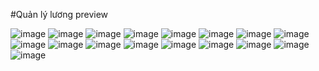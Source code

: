 #Quản lý lương 
preview


![image](https://github.com/user-attachments/assets/b42664e8-2ebc-4a10-bb28-272110457437)
![image](https://github.com/user-attachments/assets/63fb871b-440e-4450-a507-74bb36b1a81a)
![image](https://github.com/user-attachments/assets/7c66eb45-4b72-4547-8acc-587a3cb2d464)
![image](https://github.com/user-attachments/assets/e1d6d57a-b6b3-4eac-9659-3a71b42b94c8)
![image](https://github.com/user-attachments/assets/37f55d17-4103-4b31-8541-6d1eecca8186)
![image](https://github.com/user-attachments/assets/11e6b966-455f-43c2-b41b-18d5deeed05c)
![image](https://github.com/user-attachments/assets/e0a2281f-3deb-4659-b703-b2484f310c1b)
![image](https://github.com/user-attachments/assets/0d4ed408-37f6-4090-acc3-12d266c6705f)
![image](https://github.com/user-attachments/assets/fbef5c73-b324-4f9d-95d3-84480bc01d3d)
![image](https://github.com/user-attachments/assets/92f1a4d2-10bc-42ff-9d12-0626cf03cf0d)
![image](https://github.com/user-attachments/assets/c99c8771-5aa6-427f-9070-02b9ca65f7d7)
![image](https://github.com/user-attachments/assets/bc807495-5757-43eb-93bb-e829d6bc5f93)
![image](https://github.com/user-attachments/assets/7ed45984-8642-48e4-adf4-c55cc549413a)
![image](https://github.com/user-attachments/assets/2163476d-7f4e-4722-9a77-dd7427b07116)
![image](https://github.com/user-attachments/assets/018694d2-3d90-4846-a30a-eb49a85694b3)
![image](https://github.com/user-attachments/assets/1b52c59d-b2f4-4a49-8955-06fdda8d5366)
![image](https://github.com/user-attachments/assets/80f8c3c6-e0c0-4e6b-825e-ff321ebecc78)

